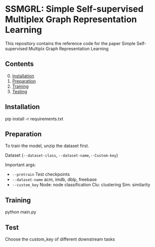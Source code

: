 # SSMGRL: Simple Self-supervised Multiplex Graph Representation Learning

This repository contains the reference code for the paper Simple Self-supervised Multiplx Graph Representation Learning 

## Contents

0. [Installation](#installation)
0. [Preparation](#Preparation)
0. [Training](#train)
0. [Testing](#test)

## Installation
pip install -r requirements.txt 

## Preparation

To train the model, unzip the dataset first.

Dataset (`--dataset-class`, `--dataset-name`,`--Custom-key`)

Important args:
* `--pretrain` Test checkpoints
* `--dataset-name` acm, imdb, dblp, freebase
* `--custom_key` Node: node classification  Clu: clustering   Sim: similarity

## Training
python main.py

## Test
Choose the custom_key of different downstream tasks
